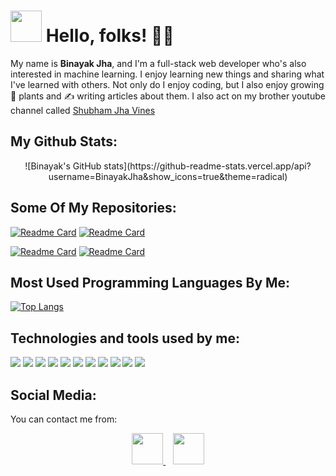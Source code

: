 # <img src="https://raw.githubusercontent.com/MartinHeinz/MartinHeinz/master/wave.gif" width="50px"> Hello, folks!  👨‍💻

<p>My name is <b>Binayak Jha</b>, and I'm a full-stack web developer who's also interested in machine learning. I enjoy learning new things and sharing what I've learned with others. Not only do I enjoy coding, but I also enjoy growing 🌱 plants and ✍️ writing articles about them. I also act on my brother youtube channel called <a href='https://www.youtube.com/channel/UCsyi8rUBKXEKbGqtr-tIjKA' target='_blank'>Shubham Jha Vines</a></p>

## My Github Stats:
<p align="center">
![Binayak's GitHub stats](https://github-readme-stats.vercel.app/api?username=BinayakJha&show_icons=true&theme=radical)

## Some Of My Repositories:

[![Readme Card](https://github-readme-stats.vercel.app/api/pin/?username=BinayakJha&repo=search-engine)](https://github.com/BinayakJha/search-engine) [![Readme Card](https://github-readme-stats.vercel.app/api/pin/?username=BinayakJha&repo=autoplot-web&show_owner)](https://github.com/BinayakJha/autoplot-web)

[![Readme Card](https://github-readme-stats.vercel.app/api/pin/?username=BinayakJha&repo=assistant)](https://github.com/BinayakJha/assistant) [![Readme Card](https://github-readme-stats.vercel.app/api/pin/?username=BinayakJha&repo=machinelearning)](https://github.com/BinayakJha/machinelearning)

## Most Used Programming Languages By Me:

[![Top Langs](https://github-readme-stats.vercel.app/api/top-langs/?username=BinayakJha&langs_count=7)](https://github.com/BinayakJha)

## Technologies and tools used by me:

![](https://img.shields.io/badge/OS-MACOS-informational?style=flat&logo=apple&logoColor=white&color=2bbc8a) ![](https://img.shields.io/badge/OS-Linux-informational?style=flat&logo=linux&logoColor=white&color=2bbc8a) ![](https://img.shields.io/badge/Code-Python-informational?style=flat&logo=python&logoColor=white&color=2bbc8a) ![](https://img.shields.io/badge/Code-Javascript-informational?style=flat&logo=javascript&logoColor=white&color=2bbc8a) ![](https://img.shields.io/badge/Code-HTML-informational?style=flat&logo=HTML&logoColor=white&color=2bbc8a) ![](https://img.shields.io/badge/Code-CSS-informational?style=flat&logo=css&logoColor=white&color=2bbc8a) ![](https://img.shields.io/badge/Code-Bootstrap-informational?style=flat&logo=bootstrap&logoColor=white&color=2bbc8a) ![](https://img.shields.io/badge/Code-Django-informational?style=flat&logo=django&logoColor=white&color=2bbc8a) ![](https://img.shields.io/badge/Tools-MySQLite-informational?style=flat&logo=sqlite&logoColor=white&color=2bbc8a) ![](https://img.shields.io/badge/Shell-Bash-informational?style=flat&logo=git&logoColor=white&color=2bbc8a) ![](https://img.shields.io/badge/Tools-Github-informational?style=flat&logo=github&logoColor=white&color=2bbc8a) 

## Social Media:

You can contact me from:

<center>
 <a href="https://www.facebook.com/binayak.jha.py/">
   <img src="https://upload.wikimedia.org/wikipedia/en/thumb/0/04/Facebook_f_logo_%282021%29.svg/100px-Facebook_f_logo_%282021%29.svg.png" width="50px">
 </a>&nbsp;&nbsp;
 <a href="mailto:jha36binayak@gmail.com">
  <img src="https://upload.wikimedia.org/wikipedia/commons/thumb/7/7e/Gmail_icon_%282020%29.svg/100px-Gmail_icon_%282020%29.svg.png" width="50px">
 </a>
 </center>

